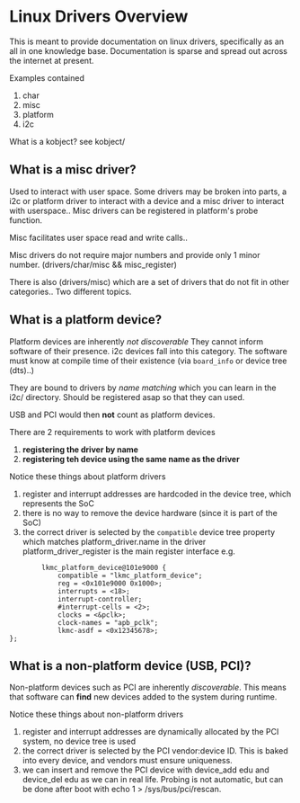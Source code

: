 # Linux Drivers Overview

This is meant to provide documentation on linux drivers, specifically as an all in one knowledge base. Documentation is sparse and spread out across the internet at present.

Examples contained
1. char  
2. misc
3. platform
4. i2c

What is a kobject? see kobject/

## What is a misc driver?
Used to interact with user space. Some drivers may be broken into parts, a i2c or platform driver to interact with a device and a misc driver to interact with userspace.. Misc drivers can be registered in platform's probe function.

Misc facilitates user space read and write calls..

Misc drivers do not require major numbers and provide only 1 minor number. (drivers/char/misc && misc_register)

There is also (drivers/misc) which are a set of drivers that do not fit in other categories.. Two different topics.

## What is a platform device?
Platform devices are inherently *not discoverable* They cannot inform software of their presence. i2c devices fall into this category. The software must know at compile time of their existence (via `board_info` or device tree (dts)..)

They are bound to drivers by *name matching* which you can learn in the i2c/ directory. Should be registered asap so that they can used.

USB and PCI would then **not** count as platform devices.

There are 2 requirements to work with platform devices
1. **registering the driver by name**
2. **registering teh device using the same name as the driver**

Notice these things about platform drivers

1. register and interrupt addresses are hardcoded in the device tree, which represents the SoC
2. there is no way to remove the device hardware (since it is part of the SoC)
3. the correct driver is selected by the `compatible` device tree property which matches platform_driver.name in the driver
    platform_driver_register is the main register interface
e.g.
```
		lkmc_platform_device@101e9000 {
			compatible = "lkmc_platform_device";
			reg = <0x101e9000 0x1000>;
			interrupts = <18>;
			interrupt-controller;
			#interrupt-cells = <2>;
			clocks = <&pclk>;
			clock-names = "apb_pclk";
			lkmc-asdf = <0x12345678>;
};
```

## What is a non-platform device (USB, PCI)?

Non-platform devices such as PCI are inherently *discoverable*. This means that software can **find** new devices added to the system during runtime.

Notice these things about non-platform drivers

1. register and interrupt addresses are dynamically allocated by the PCI system, no device tree is used
2. the correct driver is selected by the PCI vendor:device ID. This is baked into every device, and vendors must ensure uniqueness.
3. we can insert and remove the PCI device with device_add edu and device_del edu as we can in real life. Probing is not automatic, but can be done after boot with echo 1 > /sys/bus/pci/rescan.
